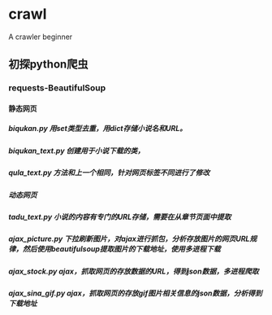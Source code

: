 # crawl
A crawler beginner

## 初探python爬虫
### requests-BeautifulSoup
#### 静态网页
##### biqukan.py 用set类型去重，用dict存储小说名和URL。
##### biqukan_text.py 创建用于小说下载的类，
##### qula_text.py 方法和上一个相同，针对网页标签不同进行了修改
##### 动态网页
##### tadu_text.py 小说的内容有专门的URL存储，需要在从章节页面中提取
##### ajax_picture.py 下拉刷新图片，对ajax进行抓包，分析存放图片的网页URL规律，然后使用beautifulsoup提取图片的下载地址，使用多进程下载
##### ajax_stock.py ajax，抓取网页的存放数据的URL，得到json数据，多进程爬取
##### ajax_sina_gif.py ajax，抓取网页的存放gif图片相关信息的json数据，分析得到下载地址

